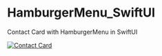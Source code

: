 # HamburgerMenu_SwiftUI
Contact Card with HamburgerMenu in SwiftUI

<a href="https://imgflip.com/gif/4cbhe8"><img src="https://i.imgflip.com/4cbhe8.gif" title="Contact Card"/></a>

